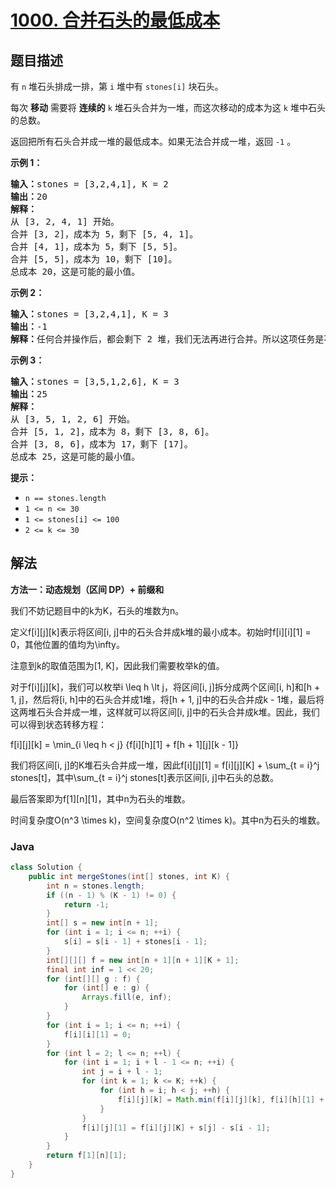 # [1000. 合并石头的最低成本](https://leetcode.cn/problems/minimum-cost-to-merge-stones)

## 题目描述

<p>有 <code>n</code> 堆石头排成一排，第 <code>i</code> 堆中有&nbsp;<code>stones[i]</code>&nbsp;块石头。</p>

<p>每次 <strong>移动</strong> 需要将 <strong>连续的</strong> <code>k</code> 堆石头合并为一堆，而这次移动的成本为这 <code>k</code> 堆中石头的总数。</p>

<p>返回把所有石头合并成一堆的最低成本。如果无法合并成一堆，返回 <code>-1</code> 。</p>

<p><strong>示例 1：</strong></p>

<pre>
<strong>输入：</strong>stones = [3,2,4,1], K = 2
<strong>输出：</strong>20
<strong>解释：</strong>
从 [3, 2, 4, 1] 开始。
合并 [3, 2]，成本为 5，剩下 [5, 4, 1]。
合并 [4, 1]，成本为 5，剩下 [5, 5]。
合并 [5, 5]，成本为 10，剩下 [10]。
总成本 20，这是可能的最小值。
</pre>

<p><strong>示例 2：</strong></p>

<pre>
<strong>输入：</strong>stones = [3,2,4,1], K = 3
<strong>输出：</strong>-1
<strong>解释：</strong>任何合并操作后，都会剩下 2 堆，我们无法再进行合并。所以这项任务是不可能完成的。.
</pre>

<p><strong>示例 3：</strong></p>

<pre>
<strong>输入：</strong>stones = [3,5,1,2,6], K = 3
<strong>输出：</strong>25
<strong>解释：</strong>
从 [3, 5, 1, 2, 6] 开始。
合并 [5, 1, 2]，成本为 8，剩下 [3, 8, 6]。
合并 [3, 8, 6]，成本为 17，剩下 [17]。
总成本 25，这是可能的最小值。
</pre>

<p><strong>提示：</strong></p>

<ul>
	<li><code>n == stones.length</code></li>
	<li><code>1 &lt;= n &lt;= 30</code></li>
	<li><code>1 &lt;= stones[i] &lt;= 100</code></li>
	<li><code>2 &lt;= k &lt;= 30</code></li>
</ul>

## 解法

**方法一：动态规划（区间 DP）+ 前缀和**

我们不妨记题目中的k为K，石头的堆数为n。

定义f[i][j][k]表示将区间[i, j]中的石头合并成k堆的最小成本。初始时f[i][i][1] = 0，其他位置的值均为\infty。

注意到k的取值范围为[1, K]，因此我们需要枚举k的值。

对于f[i][j][k]，我们可以枚举i \leq h \lt j，将区间[i, j]拆分成两个区间[i, h]和[h + 1, j]，然后将[i, h]中的石头合并成1堆，将[h + 1, j]中的石头合并成k - 1堆，最后将这两堆石头合并成一堆，这样就可以将区间[i, j]中的石头合并成k堆。因此，我们可以得到状态转移方程：


f[i][j][k] = \min_{i \leq h < j} \{f[i][h][1] + f[h + 1][j][k - 1]\}


我们将区间[i, j]的K堆石头合并成一堆，因此f[i][j][1] = f[i][j][K] + \sum_{t = i}^j stones[t]，其中\sum_{t = i}^j stones[t]表示区间[i, j]中石头的总数。

最后答案即为f[1][n][1]，其中n为石头的堆数。

时间复杂度O(n^3 \times k)，空间复杂度O(n^2 \times k)。其中n为石头的堆数。

### **Java**

```java
class Solution {
    public int mergeStones(int[] stones, int K) {
        int n = stones.length;
        if ((n - 1) % (K - 1) != 0) {
            return -1;
        }
        int[] s = new int[n + 1];
        for (int i = 1; i <= n; ++i) {
            s[i] = s[i - 1] + stones[i - 1];
        }
        int[][][] f = new int[n + 1][n + 1][K + 1];
        final int inf = 1 << 20;
        for (int[][] g : f) {
            for (int[] e : g) {
                Arrays.fill(e, inf);
            }
        }
        for (int i = 1; i <= n; ++i) {
            f[i][i][1] = 0;
        }
        for (int l = 2; l <= n; ++l) {
            for (int i = 1; i + l - 1 <= n; ++i) {
                int j = i + l - 1;
                for (int k = 1; k <= K; ++k) {
                    for (int h = i; h < j; ++h) {
                        f[i][j][k] = Math.min(f[i][j][k], f[i][h][1] + f[h + 1][j][k - 1]);
                    }
                }
                f[i][j][1] = f[i][j][K] + s[j] - s[i - 1];
            }
        }
        return f[1][n][1];
    }
}
```
